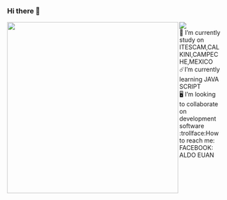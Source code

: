 ### Hi there 🤙
<img src="https://cdn.pixabay.com/photo/2021/09/12/07/58/banner-6617553__340.jpg">

<img src="https://mir-s3-cdn-cf.behance.net/project_modules/max_1200/5eeea355389655.59822ff824b72.gif" width="400px" heigth="100px" align="left">
<br> 🏫 I’m currently study on ITESCAM,CALKINI,CAMPECHE,MEXICO
<br> ☄️I’m currently learning JAVA SCRIPT
<br> 🖥️ I’m looking to collaborate on development software
<br> :trollface:How to reach me:  FACEBOOK: ALDO EUAN
